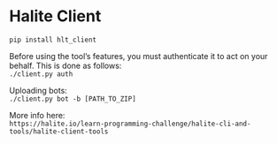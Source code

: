 # Halite Client

```pip install hlt_client```

Before using the tool’s features, you must authenticate it to act on your behalf. This is done as follows:  
```./client.py auth```

Uploading bots:  
```./client.py bot -b [PATH_TO_ZIP]```

More info here:  
```https://halite.io/learn-programming-challenge/halite-cli-and-tools/halite-client-tools```
